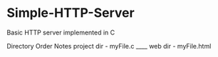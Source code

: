 # Simple-HTTP-Server
Basic HTTP server implemented in C

Directory Order Notes
project dir - myFile.c
    \____ web dir - myFile.html
